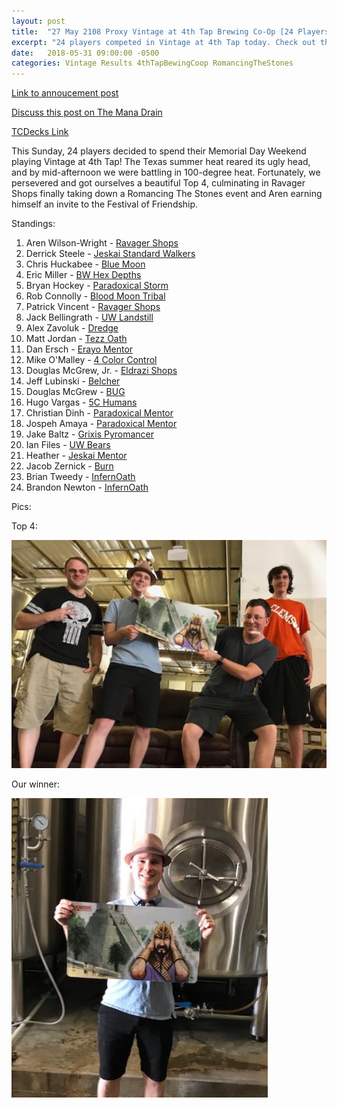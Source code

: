 ```yaml
---
layout: post
title:  "27 May 2108 Proxy Vintage at 4th Tap Brewing Co-Op [24 Players]"
excerpt: "24 players competed in Vintage at 4th Tap today. Check out the results!"
date:   2018-05-31 09:00:00 -0500
categories: Vintage Results 4thTapBewingCoop RomancingTheStones
---
```


[Link to annoucement post](http://themanadrain.com/topic/1912/5-27-18-romancing-the-stones-austin-tx-100-proxy-vintage-4th-tap)

[Discuss this post on The Mana Drain](http://themanadrain.com/topic/1952/27-may-2018-romancing-the-stones-4-24-players-in-austin-tx)

[TCDecks Link](http://tcdecks.net/deck.php?id=27634)

This Sunday, 24 players decided to spend their Memorial Day Weekend playing Vintage at 4th Tap! The Texas summer heat reared its ugly head, and by mid-afternoon we were battling in 100-degree heat. Fortunately, we persevered and got ourselves a beautiful Top 4, culminating in Ravager Shops finally taking down a Romancing The Stones event and Aren earning himself an invite to the Festival of Friendship.

Standings:

1. Aren Wilson-Wright - [Ravager Shops](/assets/images/2018-05-27/deck-1.jpg)
2. Derrick Steele - [Jeskai Standard Walkers](/assets/images/2018-05-27/deck-2.jpg)
3. Chris Huckabee - [Blue Moon](/assets/images/2018-05-27/deck-3.jpg)
4. Eric Miller - [BW Hex Depths](/assets/images/2018-05-27/deck-4.jpg)
5. Bryan Hockey - [Paradoxical Storm](/assets/images/2018-05-27/deck-5.jpg)
6. Rob Connolly - [Blood Moon Tribal](/assets/images/2018-05-27/deck-6.jpg)
7. Patrick Vincent - [Ravager Shops](/assets/images/2018-05-27/deck-7.jpg)
8. Jack Bellingrath - [UW Landstill](/assets/images/2018-05-27/deck-8.jpg)
9. Alex Zavoluk - [Dredge](/assets/images/2018-05-27/deck-9.jpg)
10. Matt Jordan - [Tezz Oath](/assets/images/2018-05-27/deck-10.jpg)
11. Dan Ersch - [Erayo Mentor](/assets/images/2018-05-27/deck-11.jpg)
12. Mike O'Malley - [4 Color Control](/assets/images/2018-05-27/deck-12.jpg)
13. Douglas McGrew, Jr. - [Eldrazi Shops](/assets/images/2018-05-27/deck-13.jpg)
14. Jeff Lubinski - [Belcher](/assets/images/2018-05-27/deck-14.jpg)
15. Douglas McGrew - [BUG](/assets/images/2018-05-27/deck-15.jpg)
16. Hugo Vargas - [5C Humans](/assets/images/2018-05-27/deck-16.jpg)
17. Christian Dinh - [Paradoxical Mentor](/assets/images/2018-05-27/deck-17.jpg)
18. Jospeh Amaya - [Paradoxical Mentor](/assets/images/2018-05-27/deck-18.jpg)
19. Jake Baltz - [Grixis Pyromancer](/assets/images/2018-05-27/deck-19.jpg)
20. Ian Files - [UW Bears](/assets/images/2018-05-27/deck-20.jpg)
21. Heather - [Jeskai Mentor](/assets/images/2018-05-27/deck-21.jpg)
22. Jacob Zernick - [Burn](/assets/images/2018-05-27/deck-22.jpg)
23. Brian Tweedy - [InfernOath](/assets/images/2018-05-27/deck-23.jpg)
24. Brandon Newton - [InfernOath](/assets/images/2018-05-27/deck-24.jpg)

Pics:

Top 4:

![](/assets/images/2018-05-27/1.jpg)

Our winner:

![](/assets/images/2018-05-27/2.jpg)